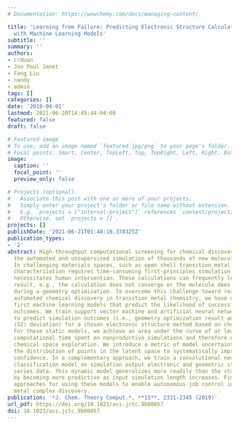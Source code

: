 ```yaml
---
# Documentation: https://wowchemy.com/docs/managing-content/

title: 'Learning from Failure: Predicting Electronic Structure Calculation Outcomes
  with Machine Learning Models'
subtitle: ''
summary: ''
authors:
- crduan
- Jon Paul Janet
- Fang Liu
- nandy
- admin
tags: []
categories: []
date: '2019-04-01'
lastmod: 2021-06-20T14:45:44-04:00
featured: false
draft: false

# Featured image
# To use, add an image named `featured.jpg/png` to your page's folder.
# Focal points: Smart, Center, TopLeft, Top, TopRight, Left, Right, BottomLeft, Bottom, BottomRight.
image:
  caption: ''
  focal_point: ''
  preview_only: false

# Projects (optional).
#   Associate this post with one or more of your projects.
#   Simply enter your project's folder or file name without extension.
#   E.g. `projects = ["internal-project"]` references `content/project/deep-learning/index.md`.
#   Otherwise, set `projects = []`.
projects: []
publishDate: '2021-06-21T01:48:18.378325Z'
publication_types:
- '2'
abstract: High-throughput computational screening for chemical discovery mandates
  the automated and unsupervised simulation of thousands of new molecules and materials.
  In challenging materials spaces, such as open shell transition metal chemistry,
  characterization requires time-consuming first-principles simulation that often
  necessitates human intervention. These calculations can frequently lead to a null
  result, e.g., the calculation does not converge or the molecule does not stay intact
  during a geometry optimization. To overcome this challenge toward realizing fully
  automated chemical discovery in transition metal chemistry, we have developed the
  first machine learning models that predict the likelihood of successful simulation
  outcomes. We train support vector machine and artificial neural network classifiers
  to predict simulation outcomes (i.e., geometry optimization result and degree of
  ⟨S2⟩ deviation) for a chosen electronic structure method based on chemical composition.
  For these static models, we achieve an area under the curve of at least 0.95, minimizing
  computational time spent on nonproductive simulations and therefore enabling efficient
  chemical space exploration. We introduce a metric of model uncertainty based on
  the distribution of points in the latent space to systematically improve model prediction
  confidence. In a complementary approach, we train a convolutional neural network
  classification model on simulation output electronic and geometric structure time
  series data. This dynamic model generalizes more readily than the static classifier
  by becoming more predictive as input simulation length increases. Finally, we describe
  approaches for using these models to enable autonomous job control in transition
  metal complex discovery.
publication: '*J. Chem. Theory Comput.*, **15**, 2331-2345 (2019)'
url_pdf: https://doi.org/10.1021/acs.jctc.9b00057
doi: 10.1021/acs.jctc.9b00057
---
```

